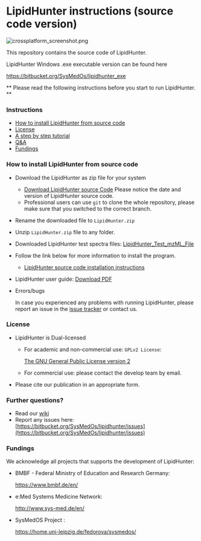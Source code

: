 # LipidHunter instructions (source code version) #

![crossplatform_screenshot.png](https://bitbucket.org/repo/oGzkj4/images/622833109-crossplatform_screenshot.png)

This repository contains the source code of LipidHunter.

LipidHunter Windows .exe executable version can be found here

https://bitbucket.org/SysMedOs/lipidhunter_exe


** Please read the following instructions before you start to run LipidHunter. **

### Instructions ###

* [How to install LipidHunter from source code](#markdown-header-how-to-install-lipidhunter-from-source-code)
* [License](#markdown-header-license)
* [A step by step tutorial](https://bitbucket.org/SysMedOs/lipidhunter/wiki/Home)
* [Q&A](#markdown-header-further-questions)
* [Fundings](#markdown-header-fundings)



### How to install LipidHunter from source code ###
* Download the LipidHunter as zip file for your system

    + [Download LipidHunter source Code](https://bitbucket.org/SysMedOs/lipidhunter/downloads/?tab=tags) Please notice the date and version of LipidHunter source code.
    + Professional users can use `git` to clone the whole repository, please make sure that you switched to the correct branch.



* Rename the downloaded file to `LipidHunter.zip`
* Unzip `LipidHunter.zip` file to any folder.
* Downloaded LipidHunter test spectra files: [LipidHunter_Test_mzML_File](https://bitbucket.org/SysMedOs/lipidhunter_exe/downloads/LipidHunter_TestFile.zip)
* Follow the link below for more information to install the program.

    + [LipidHunter source code installation instructions](https://bitbucket.org/SysMedOs/lipidhunter/wiki/Install%20the%20Source%20code)

* LipidHunter user guide: [Download PDF](https://bitbucket.org/SysMedOs/lipidhunter_exe/downloads/LipidHunter_User_Guide.pdf)



* Errors/bugs
    
    In case you experienced any problems with running LipidHunter, please report an issue in the [issue tracker](https://bitbucket.org/SysMedOs/lipidhunter/issues) or contact us.

### License ###

+ LipidHunter is Dual-licensed
    * For academic and non-commercial use: `GPLv2 License`: 
    
        [The GNU General Public License version 2](https://www.gnu.org/licenses/old-licenses/gpl-2.0.en.html)

    * For commercial use: please contact the develop team by email.

+ Please cite our publication in an appropriate form. 

### Further questions? ###

* Read our [wiki](https://bitbucket.org/SysMedOs/lipidhunter/wiki/Home)
* Report any issues here: [https://bitbucket.org/SysMedOs/lipidhunter/issues](https://bitbucket.org/SysMedOs/lipidhunter/issues)


### Fundings ###
We acknowledge all projects that supports the development of LipidHunter:

+ BMBF - Federal Ministry of Education and Research Germany:

    https://www.bmbf.de/en/

+ e:Med Systems Medicine Network:

    http://www.sys-med.de/en/

+ SysMedOS Project : 

    https://home.uni-leipzig.de/fedorova/sysmedos/